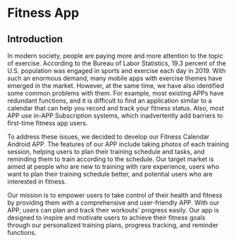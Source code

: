 # Fitness App
## Introduction
In modern society, people are paying more and more attention to the topic of exercise. According to the Bureau of Labor Statistics, 19.3 percent of the U.S. population was engaged in sports and exercise each day in 2019. With such an enormous demand, many mobile apps with exercise themes have emerged in the market. However, at the same time, we have also identified some common problems with them. For example, most existing APPs have redundant functions, and it is difficult to find an application similar to a calendar that can help you record and track your fitness status. Also, most APP use in-APP Subscription systems, which inadvertently add barriers to first-time fitness app users.

To address these issues, we decided to develop our Fitness Calendar Android APP. The features of our APP include taking photos of each training session, helping users to plan their training schedule and tasks, and reminding them to train according to the schedule. Our target market is aimed at people who are new to training with rare experience, users who want to plan their training schedule better, and potential users who are interested in fitness. 

Our mission is to empower users to take control of their health and fitness by providing them with a comprehensive and user-friendly APP. With our APP, users can plan and track their workouts' progress easily. Our app is designed to inspire and motivate users to achieve their fitness goals through our personalized training plans, progress tracking, and reminder functions.

